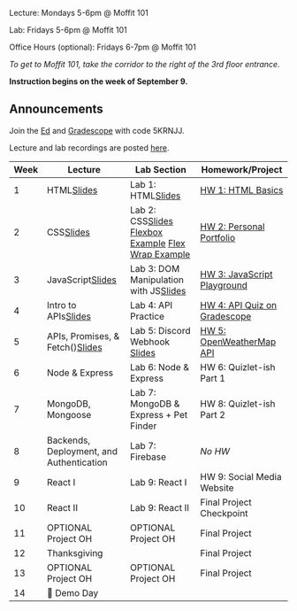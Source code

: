 Lecture: Mondays 5-6pm @ Moffit 101

Lab: Fridays 5-6pm @ Moffit 101

Office Hours (optional): Fridays 6-7pm @ Moffit 101

*To get to Moffit 101, take the corridor to the right of the 3rd floor entrance*.

**Instruction begins on the week of September 9.**

## Announcements
Join the [Ed](https://edstem.org/us/join/tyHBru) and [Gradescope](https://www.gradescope.com) with code 5KRNJJ.

Lecture and lab recordings are posted [here](https://drive.google.com/drive/folders/18AAj_mcM7uHmq2KWuVdHVI4kSRmp_WOj?usp=sharing).

| Week | Lecture                                                                                                                               | Lab Section | Homework/Project |
|------|-----|-------|-------------|
| 1    | HTML[Slides](https://docs.google.com/presentation/d/1yn-vazOitq1sv8bdhDhS2NwQwJYMVNlrwgFbEfr30VM/edit?usp=sharing)     | Lab 1: HTML[Slides](https://docs.google.com/presentation/d/1__qgbZ8quPBOTlsgcXcf5AIWfBRUs-UrVX3Pc1m69HI/edit?usp=sharing)   | [HW 1: HTML Basics](#/hw/web/hw1)    |
| 2    | CSS[Slides](https://docs.google.com/presentation/d/1jca2ANy5hidaWA8h_0QcvY_biS4LpiAavqL01NDH9Mk/edit?usp=sharing)                              | Lab 2: CSS[Slides](https://docs.google.com/presentation/d/1ui-5rWP7jHs7qAFQeCzZFzpxk-JICk3fR3da8lSZZMA/edit?usp=sharing) [Flexbox Example](https://github.com/cubstart/flexbox-example-web-fa24?tab=readme-ov-file) [Flex Wrap Example](https://github.com/cubstart/media-query-example-web-fa24) | [HW 2: Personal Portfolio](#/hw/web/hw2) | | 3    | JavaScrip[Slides](https://docs.google.com/presentation/d/1sJccnIQNGRovMVt_jmMAsgpSYTNAzw8X3e-uQCR8R74/edit?usp=sharing) | Lab 3: DOM Manipulation with JS  | [HW 3: JavaScript Playground](#/hw/web/hw3)  |
| 3    | JavaScript[Slides](https://docs.google.com/presentation/d/1sJccnIQNGRovMVt_jmMAsgpSYTNAzw8X3e-uQCR8R74/edit?usp=sharing)     | Lab 3: DOM Manipulation with JS[Slides](https://docs.google.com/presentation/d/1re1sNZIo3o4n5_0wZaYPQzwSb6fpfZV9m6gt7XKctIc/edit?usp=sharing) | [HW 3: JavaScript Playground](#/hw/web/hw3) |
| 4    | Intro to APIs[Slides](https://docs.google.com/presentation/d/1QyL4odpId0gzcFZ083tsXG-40SpmlIRPmPzA1JWBeAI/edit?usp=sharing)     | Lab 4: API Practice | [HW 4: API Quiz on Gradescope](https://www.gradescope.com/) |
| 5    | APIs, Promises, & Fetch()[Slides](https://docs.google.com/presentation/d/19D1FFOfUj_Tb7Zr-IzlOHtQ8Io_86loSJCKtQt-UuJg/edit?usp=sharing) | Lab 5: Discord Webhook [Slides](https://docs.google.com/presentation/d/1A_ymGl2HXuC-VBfbbiYibgRk-8eto6H-62aZmmUb5lU/edit?usp=sharing)  | [HW 5: OpenWeatherMap API](#/hw/web/hw5)  |
| 6    | Node & Express    | Lab 6: Node & Express  | HW 6: Quizlet-ish Part 1 |
| 7    | MongoDB, Mongoose   | Lab 7: MongoDB & Express + Pet Finder   | HW 8: Quizlet-ish Part 2 |
| 8    | Backends, Deployment, and Authentication  | Lab 7: Firebase  | *No HW* 
| 9    | React I  | Lab 9: React I  |  HW 9: Social Media Website
| 10   | React II | Lab 9: React II | Final Project Checkpoint |
| 11   | OPTIONAL Project OH  | OPTIONAL Project OH| Final Project |
| 12   | Thanksgiving      | | Final Project
| 13   | OPTIONAL Project OH        |  OPTIONAL Project OH              | Final Project  |
| 14   | 🎉 Demo Day  |